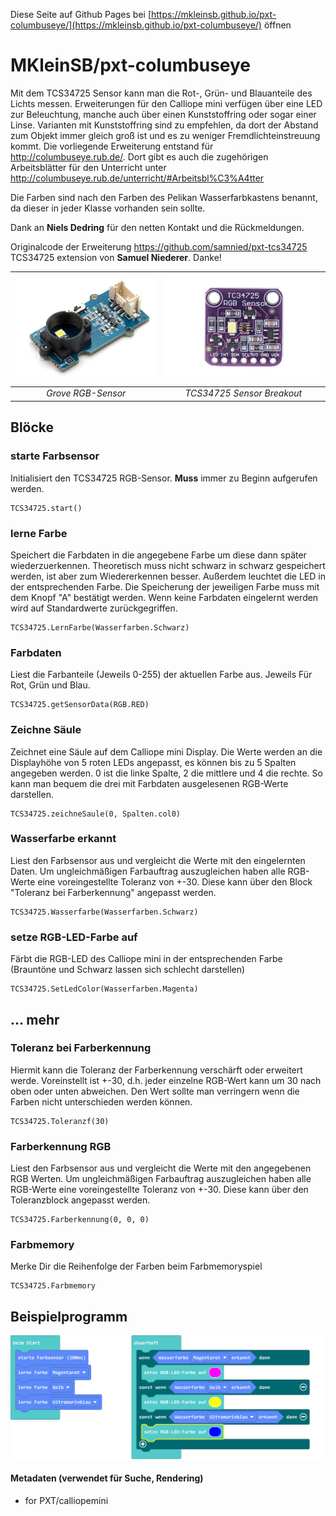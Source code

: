 Diese Seite auf Github Pages bei [https://mkleinsb.github.io/pxt-columbuseye/](https://mkleinsb.github.io/pxt-columbuseye/) öffnen

# MKleinSB/pxt-columbuseye 

Mit dem TCS34725 Sensor kann man die Rot-, Grün- und Blauanteile des Lichts messen. Erweiterungen für den Calliope mini verfügen über eine LED zur Beleuchtung, manche auch über einen Kunststoffring oder sogar einer Linse. Varianten mit Kunststoffring sind zu empfehlen, da dort der Abstand zum Objekt immer gleich groß ist und es zu weniger Fremdlichteinstreuung kommt.
Die vorliegende Erweiterung entstand für http://columbuseye.rub.de/. Dort gibt es auch die zugehörigen Arbeitsblätter für den Unterricht unter http://columbuseye.rub.de/unterricht/#Arbeitsbl%C3%A4tter

Die Farben sind nach den Farben des Pelikan Wasserfarbkastens benannt, da dieser in jeder Klasse vorhanden sein sollte.

Dank an **Niels Dedring** für den netten Kontakt und die Rückmeldungen.

Originalcode der Erweiterung https://github.com/samnied/pxt-tcs34725 TCS34725 extension von **Samuel Niederer**. Danke!

| ![Grovesensor](https://github.com/MKleinSB/pxt-columbuseye/blob/master/grove.png) | ![Adafruitsensor](https://github.com/MKleinSB/pxt-columbuseye/blob/master/TCS34725.png) |
| :----------------------------------------------------------------------------------------------: | :----------------------------------------------------------------------------------------------------: |
|                                            _Grove RGB-Sensor_                                            |                                   _TCS34725 Sensor Breakout_                                   |


## Blöcke 
### starte Farbsensor

Initialisiert den TCS34725 RGB-Sensor. **Muss** immer zu Beginn aufgerufen werden.

```sig
TCS34725.start()
```

### lerne Farbe

Speichert die Farbdaten in die angegebene Farbe um diese dann später wiederzuerkennen. Theoretisch muss nicht schwarz in schwarz gespeichert werden, ist aber zum Wiedererkennen besser. Außerdem leuchtet die LED in der entsprechenden Farbe. Die Speicherung der jeweiligen Farbe muss mit dem Knopf "A" bestätigt werden.
Wenn keine Farbdaten eingelernt werden wird auf Standardwerte zurückgegriffen.

```sig
TCS34725.LernFarbe(Wasserfarben.Schwarz)
```

### Farbdaten

Liest die Farbanteile (Jeweils 0-255) der aktuellen Farbe aus. Jeweils Für Rot, Grün und Blau.

```sig
TCS34725.getSensorData(RGB.RED)
```

### Zeichne Säule

Zeichnet eine Säule auf dem Calliope mini Display. Die Werte werden an die Displayhöhe von 5 roten LEDs angepasst, es können bis zu 5 Spalten angegeben werden. 0 ist die linke Spalte, 2 die mittlere und 4 die rechte. So kann man bequem die drei mit Farbdaten ausgelesenen RGB-Werte darstellen.  

```sig
TCS34725.zeichneSaule(0, Spalten.col0)
```

### Wasserfarbe erkannt

Liest den Farbsensor aus und vergleicht die Werte mit den eingelernten Daten. Um ungleichmäßigen Farbauftrag auszugleichen haben alle RGB-Werte eine voreingestellte Toleranz von +-30. Diese kann über den Block "Toleranz bei Farberkennung" angepasst werden. 

```sig
TCS34725.Wasserfarbe(Wasserfarben.Schwarz)
```

### setze RGB-LED-Farbe auf

Färbt die RGB-LED des Calliope mini in der entsprechenden Farbe (Brauntöne und Schwarz lassen sich schlecht darstellen)

```sig
TCS34725.SetLedColor(Wasserfarben.Magenta)
```

## ... mehr 
### Toleranz bei Farberkennung

Hiermit kann die Toleranz der Farberkennung verschärft oder erweitert werde. Voreinstellt ist +-30, d.h. jeder einzelne RGB-Wert kann um 30 nach oben oder unten abweichen. Den Wert sollte man verringern wenn die Farben nicht unterschieden werden können. 

```sig
TCS34725.Toleranzf(30)
```


### Farberkennung RGB

Liest den Farbsensor aus und vergleicht die Werte mit den angegebenen RGB Werten. Um ungleichmäßigen Farbauftrag auszugleichen haben alle RGB-Werte eine voreingestellte Toleranz von +-30. Diese kann über den Toleranzblock angepasst werden. 

```sig
TCS34725.Farberkennung(0, 0, 0)
```


### Farbmemory

Merke Dir die Reihenfolge der Farben beim Farbmemoryspiel

```sig
TCS34725.Farbmemory
```

## Beispielprogramm

![Grovesensor](https://github.com/MKleinSB/pxt-columbuseye/blob/master/mini-Screenshot.png)



#### Metadaten (verwendet für Suche, Rendering)

* for PXT/calliopemini
<script src="https://makecode.com/gh-pages-embed.js"></script><script>makeCodeRender("{{ site.makecode.home_url }}", "{{ site.github.owner_name }}/{{ site.github.repository_name }}");</script>
